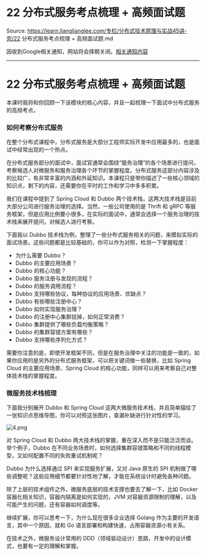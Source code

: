 # 22 分布式服务考点梳理 + 高频面试题 

Source: https://learn.lianglianglee.com/专栏/分布式技术原理与实战45讲-完/22 分布式服务考点梳理 + 高频面试题.md

因收到Google相关通知，网站将会择期关闭。[相关通知内容](https://lumendatabase.org/notices/44265620)

---

# 22 分布式服务考点梳理 + 高频面试题

本课时我将和你回顾一下该模块的核心内容，并且一起梳理一下面试中分布式服务的高频考点。

### 如何考察分布式服务

在整个分布式课程中，分布式服务是大部分工程师实际开发中应用最多的，也是面试中经常出现的一个热点。

在分布式服务部分的面试中，面试官通常会围绕“服务治理”的各个场景进行提问，考察候选人对微服务和服务治理各个环节的掌握程度。分布式服务这部分内容涉及的比较广，有非常丰富的内涵和外延知识。本课程只是带你描述了一些核心领域的知识点，剩下的内容，还需要你在平时的工作和学习中多多积累。

我们在课程中提到了 Spring Cloud 和 Dubbo 两个技术栈，这两大技术栈是目前大部分公司进行服务治理的选择。当然，一些公司使用的是 Thrift 和 gRPC 等服务框架，但是应用比例要小很多，在实际的面试中，通常会选择一个服务治理的技术栈来展开提问，对候选人进行考察。

下面我以 Dubbo 技术栈为例，整理了一些分布式服务相关的问题，来模拟实际的面试场景。这些问题都是比较基础的，你可以作为对照，检测一下掌握程度：

* 为什么需要 Dubbo？
* Dubbo 的主要应用场景？
* Dubbo 的核心功能？
* Dubbo 服务注册与发现的流程？
* Dubbo 的服务调用流程？
* Dubbo 支持哪些协议，每种协议的应用场景、优缺点？
* Dubbo 有些哪些注册中心？
* Dubbo 如何实现服务治理？
* Dubbo 的注册中心集群挂掉，如何正常消费？
* Dubbo 集群提供了哪些负载均衡策略？
* Dubbo 的集群容错方案有哪些？
* Dubbo 支持哪些序列化方式？

需要你注意的是，即使开发框架不同，但是在服务治理中关注的功能是一致的，如果你应用的是另外的分布式服务框架，可以把关键词做一些替换，比如 Spring Cloud 的主要应用场景、Spring Cloud 的核心功能，同样可以用来考察自己对整体技术栈的掌握程度。

### 微服务技术栈梳理

下面我分别展开 Dubbo 和 Spring Cloud 这两大微服务技术栈，并且简单描绘了一张知识点思维导图，你可以对照这张图片，查漏补缺进行针对性的学习。

![4.png](assets/CgqCHl9Z88aAVT1RAAHoHPXRAmI656.png)

对 Spring Cloud 和 Dubbo 两大技术栈的掌握，重在深入而不是只能泛泛而谈。举个例子，Dubbo 在不同业务场景时，如何选择集群容错策略和不同的线程模型，又如何配置不同的失败重试机制呢？

Dubbo 为什么选择通过 SPI 来实现服务扩展，又对 Java 原生的 SPI 机制做了哪些调整呢？这些应用细节都要针对性地了解，才能在系统设计时避免各种问题。

除了上层的技术组件之外，微服务底层的技术支撑也要去了解一下，比如 Docker 容器化相关知识，容器内隔离是如何实现的，JVM 对容器资源限制的理解，以及可能产生的问题，还有容器如何调度等。

继续扩展，你可以思考一下，为什么现在很多企业选择 Golang 作为主要的开发语言，其中一个原因，就和 Go 语言部署和构建快速，占用容器资源小有关系。

在技术之外，微服务设计常用的 DDD（领域驱动设计）思路，开发中的设计模式，也要有一定的理解和掌握。